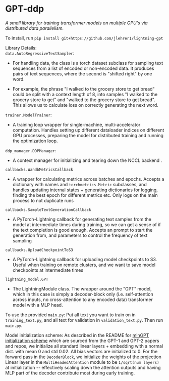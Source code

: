# GPT-ddp

*A small library for training transformer models on multiple GPU's via distributed data parallelism.*

To install, run
`pip install git+https://github.com/jlehrer1/lightning-gpt`

Library Details:  
`data.AutoRegressiveTextSampler`:  
- For handling data, the class is a torch dataset subclass for sampling text sequences from a list of encoded or non-encoded data. It produces pairs of text sequences, where the second is "shifted right" by one word.

- For example, the phrase "I walked to the grocery store to get bread" could be split with a context length of 8, into samples "I walked to the grocery store to get" and "walked to the grocery store to get bread". This allows us to calculate loss on correctly generating the next word.

`trainer.ModelTrainer`:  
- A training loop wrapper for single-machine, multi-accelerator computation. Handles setting up different dataloader indices on different GPU processes, preparing the model for distributed training and running the optimization loop.

`ddp_manager.DDPManager`:  
- A context manager for initializing and tearing down the NCCL backend .

`callbacks.WandbMetricsCallback`  
- A wrapper for calculating metrics across batches and epochs. Accepts a dictionary with names and `torchmetrics.Metric` subclasses, and handles updating internal states + generating dictionaries for logging, finding the best epoch for different metrics etc. Only logs on the main process to not duplicate runs

`callbacks.SampleTextGenerationCallback`
- A PyTorch-Lightning callback for generating text samples from the model at intermediate times during training, so we can get a sense of if the text completion is good enough. Accepts an prompt to start the generation from, and parameters to control the frequency of text sampling

`callbacks.UploadCheckpointToS3`
- A PyTorch-Lightning callback for uploading model checkpoints to S3. Useful when training on remote clusters, and we want to save model checkpoints at intermediate times

`lightning_model.GPT`
- The LightningModule class. The wrapper around the "GPT" model, which in this case is simply a decoder-block only (i.e. self-attention across inputs, no cross-attention to any encoded data) transformer model with a MLP head.

To use the provided `main.py`:
Put all text you want to train on in `training_text.py`, and all text for validation in `validation_text.py`. Then run `main.py`.

Model initialization scheme:
As described in the README for [minGPT initialization scheme](https://github.com/karpathy/minGPT/blob/master/README.md) which are sourced from the GPT-1 and GPT-2 papers and repos, we initialize all standard linear layers + embedding with a normal dist. with mean 0 and std 0.02. All bias vectors are initialized to 0. For the forward pass in the `DecoderBlock`, we initialize the weights of the projection Linear layer in the `MultiHeadedAttention` module to be `1/sqrt(num layers)` at initialization -- effectively scaling down the attention outputs and having MLP part of the decoder contribute most during early training. 